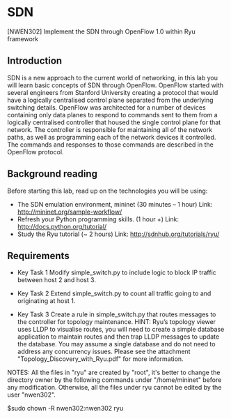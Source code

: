 # SDN
[NWEN302] Implement the SDN through OpenFlow 1.0 within Ryu framework

## Introduction
SDN is a new approach to the current world of networking, in this lab you will learn basic concepts of SDN through OpenFlow. OpenFlow started with several engineers from Stanford University creating a protocol that would have a logically centralised control plane separated from the underlying switching details. OpenFlow was architected for a number of devices containing only data planes to respond to commands sent to them from a logically centralised controller that housed the single control plane for that network. The controller is responsible for maintaining all of the network paths, as well as programming each of the network devices it controlled. The commands and responses to those commands are described in the OpenFlow protocol.

## Background reading
Before starting this lab, read up on the technologies you will be using:
- The SDN emulation environment, mininet (30 minutes – 1 hour) Link: http://mininet.org/sample-workflow/
- Refresh your Python programming skills. (1 hour +) Link: http://docs.python.org/tutorial/
- Study the Ryu tutorial (~ 2 hours) Link: http://sdnhub.org/tutorials/ryu/

## Requirements
- Key Task 1
Modify simple_switch.py to include logic to block IP traffic between host 2 and host 3.

- Key Task 2
Extend simple_switch.py to count all traffic going to and originating at host 1.

- Key Task 3
Create a rule in simple_switch.py that routes messages to the controller for topology maintenance.
HINT: Ryu’s topology viewer uses LLDP to visualise routes, you will need to create a simple database application to maintain routes and then trap LLDP messages to update the database. You may assume a single database and do not need to address any concurrency issues.
Please see the attachment "Topology_Discovery_with_Ryu.pdf" for more information.

NOTES:
All the files in "ryu" are created by "root", it's better to change the directory owner by the following commands under "/home/mininet" before any modification. Otherwise, all the files under ryu cannot be edited by the user "nwen302".

$sudo chown -R nwen302:nwen302 ryu
